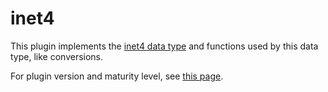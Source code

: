 # inet4

This plugin implements the [inet4 data type](../../data-types/string-data-types/inet4.md) and functions used by this data type, like conversions.

For plugin version and maturity level, see [this page](../information-on-plugins/list-of-plugins.md).

